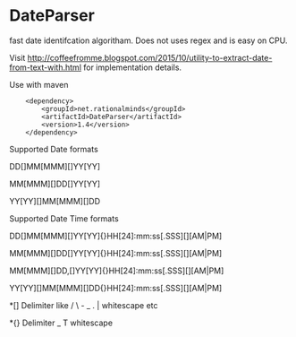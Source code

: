 # DateParser
fast date identifcation algoritham. Does not uses regex and is easy on CPU. 

Visit http://coffeefromme.blogspot.com/2015/10/utility-to-extract-date-from-text-with.html for implementation details. 

Use with maven 

        <dependency>
            <groupId>net.rationalminds</groupId>
            <artifactId>DateParser</artifactId>
            <version>1.4</version>
        </dependency>

Supported Date formats

DD[]MM[MMM][]YY[YY]

MM[MMM][]DD[]YY[YY]

YY[YY][]MM[MMM][]DD

Supported Date Time formats

DD[]MM[MMM][]YY[YY]{}HH[24]:mm:ss[.SSS][][AM|PM]

MM[MMM][]DD[]YY[YY]{}HH[24]:mm:ss[.SSS][][AM|PM]

MM[MMM][]DD,[]YY[YY]{}HH[24]:mm:ss[.SSS][][AM|PM]

YY[YY][]MM[MMM][]DD{}HH[24]:mm:ss[.SSS][][AM|PM]


*[] Delimiter like / \ - _ . | whitescape etc

*{} Delimiter  _ T whitescape 
